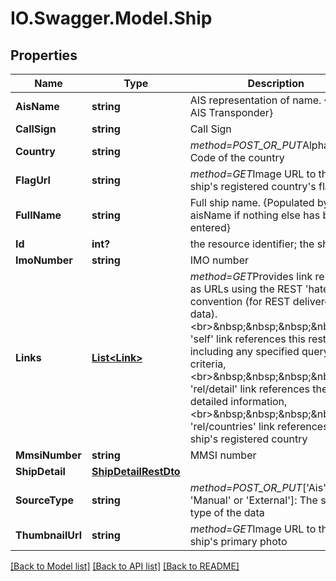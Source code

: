# IO.Swagger.Model.Ship
## Properties

Name | Type | Description | Notes
------------ | ------------- | ------------- | -------------
**AisName** | **string** | AIS representation of name. {Source AIS Transponder} | [optional] 
**CallSign** | **string** | Call Sign | [optional] 
**Country** | **string** | *method&#x3D;POST_OR_PUT*Alpha 3 Code of the country | [optional] 
**FlagUrl** | **string** | *method&#x3D;GET*Image URL to the ship&#x27;s registered country&#x27;s flag | [optional] 
**FullName** | **string** | Full ship name. {Populated by aisName if nothing else has been entered} | 
**Id** | **int?** | the resource identifier; the ship id | [optional] 
**ImoNumber** | **string** | IMO number | [optional] 
**Links** | [**List&lt;Link&gt;**](Link.md) | *method&#x3D;GET*Provides link relations as URLs using the REST &#x27;hateoas&#x27; convention (for REST delivered data).&lt;br&gt;&amp;nbsp;&amp;nbsp;&amp;nbsp;&amp;nbsp;The &#x27;self&#x27; link references this rest object, including any specified query criteria,&lt;br&gt;&amp;nbsp;&amp;nbsp;&amp;nbsp;&amp;nbsp;The &#x27;rel/detail&#x27; link references the ship&#x27;s detailed information,&lt;br&gt;&amp;nbsp;&amp;nbsp;&amp;nbsp;&amp;nbsp;The &#x27;rel/countries&#x27; link references the ship&#x27;s registered country | [optional] 
**MmsiNumber** | **string** | MMSI number | [optional] 
**ShipDetail** | [**ShipDetailRestDto**](ShipDetailRestDto.md) |  | [optional] 
**SourceType** | **string** | *method&#x3D;POST_OR_PUT*[&#x27;Ais&#x27; or &#x27;Manual&#x27; or &#x27;External&#x27;]: The source type of the data | [optional] 
**ThumbnailUrl** | **string** | *method&#x3D;GET*Image URL to the ship&#x27;s primary photo | [optional] 

[[Back to Model list]](../README.md#documentation-for-models) [[Back to API list]](../README.md#documentation-for-api-endpoints) [[Back to README]](../README.md)

